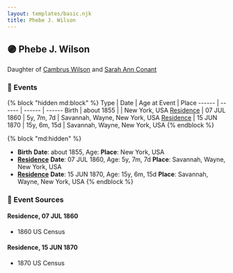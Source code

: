 ```yaml
---
layout: templates/basic.njk
title: Phebe J. Wilson
---
```

## 🟣 Phebe J. Wilson

Daughter of [Cambrus Wilson](/people/8/82575654) and [Sarah Ann Conant](/people/3/3929404)

### 📆 Events

{% block "hidden md:block" %}
Type | Date | Age at Event | Place
------ | ------ | ------ | ------
Birth | about 1855 |  | New York, USA
[Residence](#event-event-0) | 07 JUL 1860 | 5y, 7m, 7d | Savannah, Wayne, New York, USA
[Residence](#event-event-1) | 15 JUN 1870 | 15y, 6m, 15d | Savannah, Wayne, New York, USA
{% endblock %}

{% block "md:hidden" %}
- **Birth**
**Date**: about 1855, Age:
**Place**: New York, USA
- **[Residence](#event-event-0)**
**Date**: 07 JUL 1860, Age: 5y, 7m, 7d
**Place**: Savannah, Wayne, New York, USA
- **[Residence](#event-event-1)**
**Date**: 15 JUN 1870, Age: 15y, 6m, 15d
**Place**: Savannah, Wayne, New York, USA
{% endblock %}

### 📰 Event Sources

#### <a id="event-event-0"></a> Residence, 07 JUL 1860
* 1860 US Census

#### <a id="event-event-1"></a> Residence, 15 JUN 1870
* 1870 US Census
